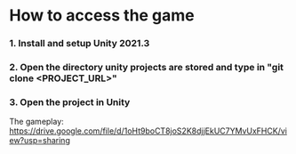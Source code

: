 # How to access the game
### 1. Install and setup Unity 2021.3
### 2. Open the directory unity projects are stored and type in "git clone <PROJECT_URL>"
### 3. Open the project in Unity


The gameplay: https://drive.google.com/file/d/1oHt9boCT8joS2K8djjEkUC7YMvUxFHCK/view?usp=sharing
